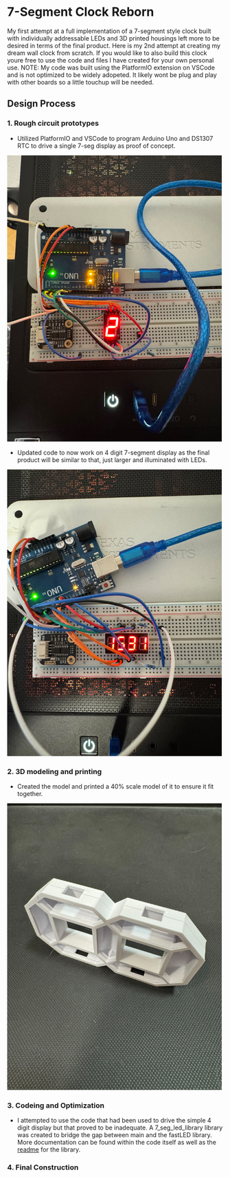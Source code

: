 # 7-Segment Clock Reborn
My first attempt at a full implementation of a 7-segment style clock built with individually addressable LEDs and 3D printed housings left more to be desired in terms of the final product. Here is my 2nd attempt at creating my dream wall clock from scratch. If you would like to also build this clock youre free to use the code and files I have created for your own personal use. NOTE: My code was built using the PlatformIO extension on VSCode and is not optimized to be widely adopeted. It likely wont be plug and play with other boards so a little touchup will be needed. 

## Design Process
### 1. Rough circuit prototypes
- Utilized PlatformIO and VSCode to program Arduino Uno and DS1307 RTC to drive a single 7-seg display as proof of concept.

<img src="https://github.com/Chompinz/7_Segment_Clock_Reborn/blob/main/.photos/IMG_8383.jpg?raw=true" width="500">

- Updated code to now work on 4 digit 7-segment display as the final product will be similar to that, just larger and illuminated with LEDs.

<img src="https://github.com/Chompinz/7_Segment_Clock_Reborn/blob/main/.photos/IMG_8385.jpg?raw=true" width="500">

### 2. 3D modeling and printing
- Created the model and printed a 40% scale model of it to ensure it fit together.

<img src="https://github.com/Chompinz/7_Segment_Clock_Reborn/blob/main/.photos/IMG_8395.jpg?raw=true" width="500">

### 3. Codeing and Optimization
- I attempted to use the code that had been used to drive the simple 4 digit display but that proved to be inadequate. A 7_seg_led_library library was created to bridge the gap between main and the fastLED library. More documentation can be found within the code itself as well as the [readme](https://github.com/Tymjames04/7_Segment_Clock_Reborn/blob/main/lib/7_seg_led_driver/7_seg_led_driver.md) for the library.

### 4. Final Construction
